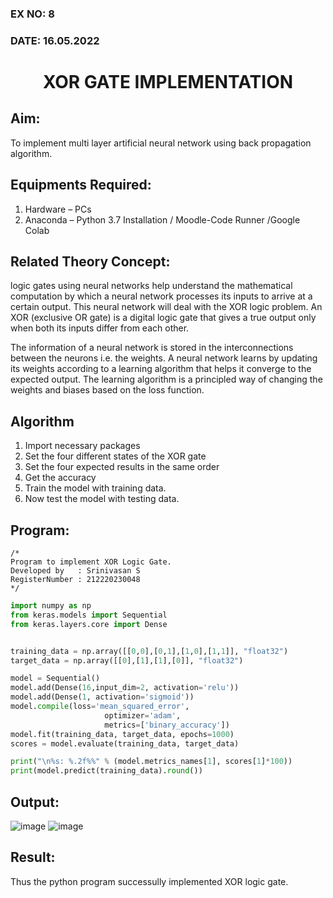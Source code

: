 ### EX NO: 8
### DATE: 16.05.2022
# <p align="center"> XOR GATE IMPLEMENTATION </p>
## Aim:
   To implement multi layer artificial neural network using back propagation algorithm.
## Equipments Required:
1. Hardware – PCs
2. Anaconda – Python 3.7 Installation / Moodle-Code Runner /Google Colab

## Related Theory Concept:

logic gates using neural networks help understand the mathematical computation by which a neural network processes its inputs to arrive at a certain output. This neural network will deal with the XOR logic problem. An XOR (exclusive OR gate) is a digital logic gate that gives a true output only when both its inputs differ from each other.

The information of a neural network is stored in the interconnections between the neurons i.e. the weights. A neural network learns by updating its weights according to a learning algorithm that helps it converge to the expected output. The learning algorithm is a principled way of changing the weights and biases based on the loss function.

## Algorithm
1. Import necessary packages
2. Set the four different states of the XOR gate
3. Set the four expected results in the same order
4. Get the accuracy
5. Train the model with training data.
6. Now test the model with testing data.
## Program:
```
/*
Program to implement XOR Logic Gate.
Developed by   : Srinivasan S
RegisterNumber : 212220230048
*/
```
```python
import numpy as np
from keras.models import Sequential
from keras.layers.core import Dense


training_data = np.array([[0,0],[0,1],[1,0],[1,1]], "float32")
target_data = np.array([[0],[1],[1],[0]], "float32")

model = Sequential()
model.add(Dense(16,input_dim=2, activation='relu'))
model.add(Dense(1, activation='sigmoid'))
model.compile(loss='mean_squared_error',
                     optimizer='adam',
                     metrics=['binary_accuracy'])
model.fit(training_data, target_data, epochs=1000)
scores = model.evaluate(training_data, target_data)

print("\n%s: %.2f%%" % (model.metrics_names[1], scores[1]*100))
print(model.predict(training_data).round())
```

## Output:
![image](https://user-images.githubusercontent.com/103049243/171028507-2cd9e833-9710-4da5-81b6-c8d9285015d9.png)
![image](https://user-images.githubusercontent.com/103049243/171028562-7b242a62-427d-4427-8ded-f05fe69e4d80.png)

## Result:
Thus the python program successully implemented XOR logic gate.

